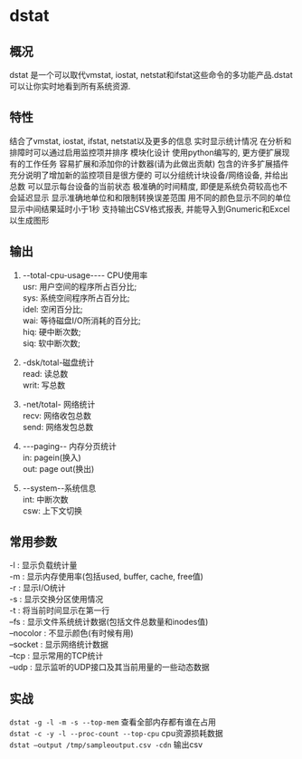 # dstat

## 概况

dstat 是一个可以取代vmstat, iostat, netstat和ifstat这些命令的多功能产品.dstat可以让你实时地看到所有系统资源.

## 特性

结合了vmstat, iostat, ifstat, netstat以及更多的信息
实时显示统计情况
在分析和排障时可以通过启用监控项并排序
模块化设计
使用python编写的, 更方便扩展现有的工作任务
容易扩展和添加你的计数器(请为此做出贡献)
包含的许多扩展插件充分说明了增加新的监控项目是很方便的
可以分组统计块设备/网络设备, 并给出总数
可以显示每台设备的当前状态
极准确的时间精度, 即便是系统负荷较高也不会延迟显示
显示准确地单位和和限制转换误差范围
用不同的颜色显示不同的单位
显示中间结果延时小于1秒
支持输出CSV格式报表, 并能导入到Gnumeric和Excel以生成图形

## 输出

1. --total-cpu-usage---- CPU使用率  
usr: 用户空间的程序所占百分比;   
sys: 系统空间程序所占百分比;   
idel: 空闲百分比;   
wai: 等待磁盘I/O所消耗的百分比;   
hiq: 硬中断次数;   
siq: 软中断次数;   

2. -dsk/total-磁盘统计  
read: 读总数  
writ: 写总数  

3. -net/total- 网络统计  
recv: 网络收包总数  
send: 网络发包总数  

4. ---paging-- 内存分页统计  
in:  pagein(换入)  
out: page out(换出)  

5. --system--系统信息  
int: 中断次数  
csw: 上下文切换  

## 常用参数

-l : 显示负载统计量  
-m : 显示内存使用率(包括used, buffer, cache, free值)  
-r : 显示I/O统计  
-s : 显示交换分区使用情况  
-t : 将当前时间显示在第一行  
–fs : 显示文件系统统计数据(包括文件总数量和inodes值)  
–nocolor : 不显示颜色(有时候有用)  
–socket : 显示网络统计数据  
–tcp : 显示常用的TCP统计  
–udp : 显示监听的UDP接口及其当前用量的一些动态数据  

## 实战

`dstat -g -l -m -s --top-mem` 查看全部内存都有谁在占用  
`dstat -c -y -l --proc-count --top-cpu` cpu资源损耗数据  
`dstat –output /tmp/sampleoutput.csv -cdn` 输出csv  